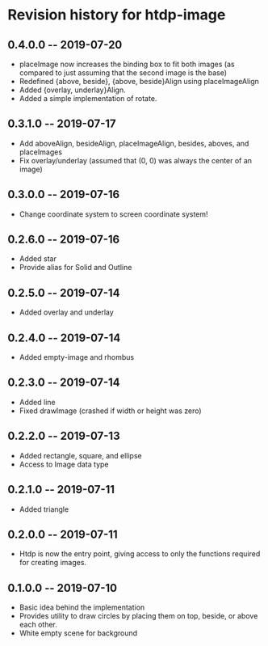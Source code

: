 # Revision history for htdp-image

## 0.4.0.0 -- 2019-07-20

* placeImage now increases the binding box to fit both images
  (as compared to just assuming that the second image is the base)
* Redefined {above, beside}, {above, beside}Align using placeImageAlign
* Added {overlay, underlay}Align.
* Added a simple implementation of rotate.


## 0.3.1.0 -- 2019-07-17

* Add aboveAlign, besideAlign, placeImageAlign, besides, aboves, and placeImages
* Fix overlay/underlay (assumed that (0, 0) was always the center of an image)

## 0.3.0.0 -- 2019-07-16

* Change coordinate system to screen coordinate system!


## 0.2.6.0 -- 2019-07-16

* Added star
* Provide alias for Solid and Outline


## 0.2.5.0 -- 2019-07-14

* Added overlay and underlay


## 0.2.4.0 -- 2019-07-14

* Added empty-image and rhombus

## 0.2.3.0 -- 2019-07-14

* Added line
* Fixed drawImage (crashed if width or height was zero)


## 0.2.2.0 -- 2019-07-13

* Added rectangle, square, and ellipse
* Access to Image data type


## 0.2.1.0 -- 2019-07-11

* Added triangle


## 0.2.0.0 -- 2019-07-11

* Htdp is now the entry point, giving access to only the functions
  required for creating images.


## 0.1.0.0 -- 2019-07-10

* Basic idea behind the implementation
* Provides utility to draw circles by placing them on top,
  beside, or above each other.
* White empty scene for background
